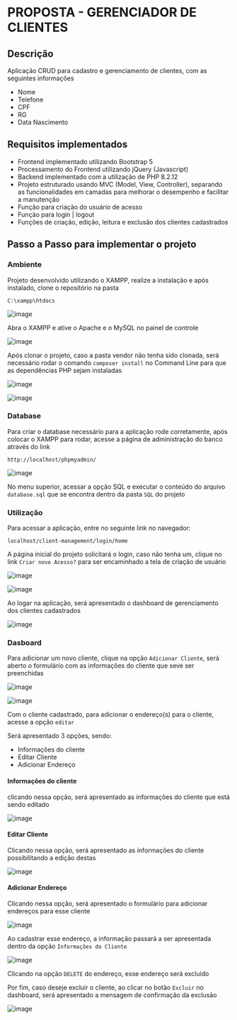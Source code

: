 # PROPOSTA - GERENCIADOR DE CLIENTES

## Descrição

Aplicação CRUD para cadastro e gerenciamento de clientes, com as seguintes informações

- Nome
- Telefone
- CPF
- RG
- Data Nascimento

## Requisitos implementados

- Frontend implementado utilizando Bootstrap 5
- Processamento do Frontend utilizando jQuery (Javascript)
- Backend implementado com a utilização de PHP 8.2.12
- Projeto estruturado usando MVC (Model, View, Controller), separando as funcionalidades em camadas para melhorar o desempenho e facilitar a manutenção
- Função para criação do usuário de acesso
- Função para login | logout
- Funções de criação, edição, leitura e exclusão dos clientes cadastrados

## Passo a Passo para implementar o projeto

### Ambiente

Projeto desenvolvido utilizando o XAMPP, realize a instalação e após instalado, clone o repositório na pasta 

`C:\xampp\htdocs`

![image](/assets/img/image.png)

Abra o XAMPP e ative o  Apache e o MySQL no painel de controle

![image](/assets/img/image_2.png)

Após clonar o projeto, caso a pasta vendor não tenha sido clonada, será necessário rodar o comando `composer install` no Command Line para que as dependências PHP sejam instaladas

![image](/assets/img/image_3.png)

![image](/assets/img/image_4.png)

### Database

Para criar o database necessário para a aplicação rode corretamente, após colocar o XAMPP para rodar, acesse a página de administração do banco através do link

`http://localhost/phpmyadmin/`

![image](/assets/img/image_5.png)

No menu superior, acessar a opção SQL e executar o conteúdo do arquivo `database.sql` que se encontra dentro da pasta `SQL` do projeto

### Utilização

Para acessar a aplicação, entre no seguinte link no navegador:

`localhost/client-management/login/home`

A página inicial do projeto solicitará o login, caso não tenha um, clique no link `Criar novo Acesso?` para ser encaminhado a tela de criação de usuário

![image](/assets/img/image_6.png)

![image](/assets/img/image_7.png)

Ao logar na aplicação, será apresentado o dashboard de gerenciamento dos clientes cadastrados

![image](/assets/img/image_8.png)

### Dasboard

Para adicionar um novo cliente, clique na opção `Adicionar Cliente`, será aberto o formulário com as informações do cliente que seve ser preenchidas

![image](/assets/img/image_9.png)

![image](/assets/img/image_10.png)

Com o cliente cadastrado, para adicionar o endereço(s) para o cliente, acesse a opção `editar`

Será apresentado 3 opções, sendo:

- Informações do cliente
- Editar Cliente
- Adicionar Endereço

#### Informações do cliente

clicando nessa opção, será apresentado as informações do cliente que está sendo editado

![image](/assets/img/image_11.png)

#### Editar Cliente

Clicando nessa opção, será apresentado as informações do cliente possibilitando a edição destas

![image](/assets/img/image_12.png)

#### Adicionar Endereço

Clicando nessa opção, será apresentado o formulário para adicionar endereços para esse cliente

![image](/assets/img/image_13.png)

Ao cadastrar esse endereço, a informação passará a ser apresentada dentro da opção `Informações do Cliente`

![image](/assets/img/image_14.png)

Clicando na opção `DELETE` do endereço, esse endereço será excluído

Por fim, caso deseje excluir o cliente, ao clicar no botão `Excluir` no dashboard, será apresentado a mensagem de confirmação da exclusão

![image](/assets/img/image_15.png)
